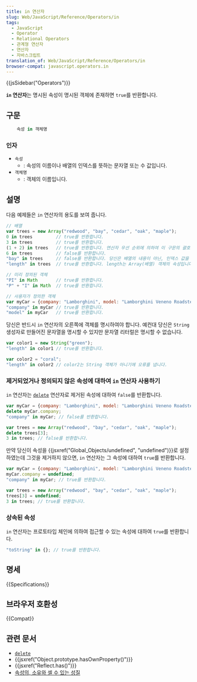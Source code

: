 ```yaml
---
title: in 연산자
slug: Web/JavaScript/Reference/Operators/in
tags:
  - JavaScript
  - Operator
  - Relational Operators
  - 관계형 연산자
  - 연산자
  - 자바스크립트
translation_of: Web/JavaScript/Reference/Operators/in
browser-compat: javascript.operators.in
---
```

{{jsSidebar("Operators")}}

**`in` 연산자**는 명시된 속성이 명시된 객체에 존재하면 `true`를 반환합니다.

## 구문

```js
    속성 in 객체명
```

### 인자

- `속성`
  - : 속성의 이름이나 배열의 인덱스를 뜻하는 문자열 또는 수 값입니다.
- `객체명`
  - : 객체의 이름입니다.

## 설명

다음 예제들은 `in` 연산자의 용도를 보여 줍니다.

```js
// 배열
var trees = new Array("redwood", "bay", "cedar", "oak", "maple");
0 in trees         // true를 반환합니다.
3 in trees         // true를 반환합니다.
(1 + 2) in trees   // true를 반환합니다. 연산자 우선 순위에 의하여 이 구문의 괄호는 없어도 됩니다.
6 in trees         // false를 반환합니다.
"bay" in trees     // false를 반환합니다. 당신은 배열의 내용이 아닌, 인덱스 값을 명시하여야 합니다.
"length" in trees  // true를 반환합니다. length는 Array(배열) 객체의 속성입니다.

// 미리 정의된 객체
"PI" in Math       // true를 반환합니다.
"P" + "I" in Math  // true를 반환합니다.

// 사용자가 정의한 객체
var myCar = {company: "Lamborghini", model: "Lamborghini Veneno Roadster", year: 2014};
"company" in myCar // true를 반환합니다.
"model" in myCar   // true를 반환합니다.
```

당신은 반드시 `in` 연산자의 오른쪽에 객체를 명시하여야 합니다. 예컨대 당신은 `String` 생성자로 만들어진 문자열을 명시할 수 있지만 문자열 리터럴은 명시할 수 없습니다.

```js
var color1 = new String("green");
"length" in color1 // true를 반환합니다.

var color2 = "coral";
"length" in color2 // color2는 String 객체가 아니기에 오류를 냅니다.
```

### 제거되었거나 정의되지 않은 속성에 대하여 `in` 연산자 사용하기

`in` 연산자는 [`delete`](/en-US/docs/Web/JavaScript/Reference/Operators/delete "en-US/docs/JavaScript/Reference/Operators/Special/delete") 연산자로 제거된 속성에 대하여 `false`를 반환합니다.

```js
var myCar = {company: "Lamborghini", model: "Lamborghini Veneno Roadster", year: 2014};
delete myCar.company;
"company" in myCar; // false를 반환합니다.

var trees = new Array("redwood", "bay", "cedar", "oak", "maple");
delete trees[3];
3 in trees; // false를 반환합니다.
```

만약 당신이 속성을 {{jsxref("Global_Objects/undefined", "undefined")}}로 설정하였는데 그것을 제거하지 않으면, `in` 연산자는 그 속성에 대하여 `true`를 반환합니다.

```js
var myCar = {company: "Lamborghini", model: "Lamborghini Veneno Roadster", year: 2014};
myCar.company = undefined;
"company" in myCar; // true를 반환합니다.
```

```js
var trees = new Array("redwood", "bay", "cedar", "oak", "maple");
trees[3] = undefined;
3 in trees; // true를 반환합니다.
```

### 상속된 속성

`in` 연산자는 프로토타입 체인에 의하여 접근할 수 있는 속성에 대하여 `true`를 반환합니다.

```js
"toString" in {}; // true를 반환합니다.
```

## 명세

{{Specifications}}

## 브라우저 호환성

{{Compat}}

## 관련 문서

- [`delete`](/en-US/docs/Web/JavaScript/Reference/Operators/delete "en-US/docs/JavaScript/Reference/Operators/Special/delete")
- {{jsxref("Object.prototype.hasOwnProperty()")}}
- {{jsxref("Reflect.has()")}}
- [속성의, 소유와 셀 수 있는 성질](/en-US/docs/Enumerability_and_ownership_of_properties "/en-US/docs/Enumerability_and_ownership_of_properties")
